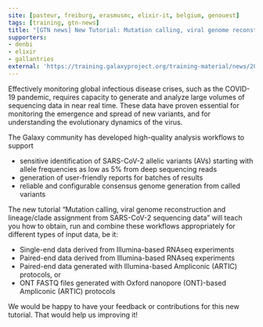 ```yaml
---
site: [pasteur, freiburg, erasmusmc, elixir-it, belgium, genouest]
tags: [training, gtn-news]
title: "[GTN news] New Tutorial: Mutation calling, viral genome reconstruction and lineage/clade assignment from SARS-CoV-2 sequencing data"
supporters:
- denbi
- elixir
- gallantries
external: 'https://training.galaxyproject.org/training-material/news/2021/06/30/tutorial-sars-cov-2-variant-discovery.html'
---
```


<p>Effectively monitoring global infectious disease crises, such as the COVID-19 pandemic, requires capacity to generate and analyze large volumes of sequencing data in near real time. These data have proven essential for monitoring the emergence and spread of new variants, and for understanding the evolutionary dynamics of the virus.</p>

<p>The Galaxy community has developed high-quality analysis workflows to support</p>

<ul>
  <li>sensitive identification of SARS-CoV-2 allelic variants (AVs) starting with allele frequencies as low as 5% from deep sequencing reads</li>
  <li>generation of user-friendly reports for batches of results</li>
  <li>reliable and configurable consensus genome generation from called variants</li>
</ul>

<p>The new tutorial “Mutation calling, viral genome reconstruction and lineage/clade assignment from SARS-CoV-2 sequencing data” will teach you how to obtain, run and combine these workflows appropriately for different types of input data, be it:</p>

<ul>
  <li>Single-end data derived from Illumina-based RNAseq experiments</li>
  <li>Paired-end data derived from Illumina-based RNAseq experiments</li>
  <li>Paired-end data generated with Illumina-based Ampliconic (ARTIC) protocols, or</li>
  <li>ONT FASTQ files generated with Oxford nanopore (ONT)-based Ampliconic (ARTIC) protocols</li>
</ul>

<p>We would be happy to have your feedback or contributions for this new tutorial. That would help us improving it!</p>


